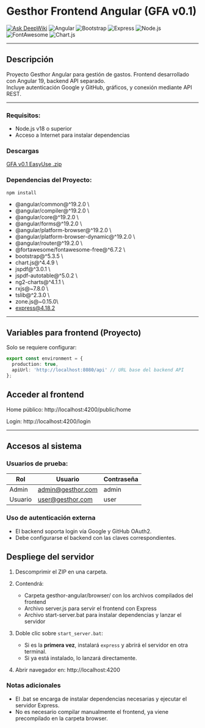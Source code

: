 # Gesthor Frontend Angular (GFA v0.1)

[![Ask DeepWiki](https://deepwiki.com/badge.svg)](https://deepwiki.com/LaureDSD/ProyectoGestorGastos)
![Angular](https://img.shields.io/badge/Angular-19.2.0-red?logo=angular)
![Bootstrap](https://img.shields.io/badge/Bootstrap-5.3.5-purple?logo=bootstrap)
![Express](https://img.shields.io/badge/Express-4.18.2-black?logo=express)
![Node.js](https://img.shields.io/badge/Node.js-18-green?logo=node.js)
![FontAwesome](https://img.shields.io/badge/FontAwesome-6.7.2-blue?logo=fontawesome)
![Chart.js](https://img.shields.io/badge/Chart.js-4.4.9-orange?logo=chartdotjs)

---

## Descripción

Proyecto Gesthor Angular para gestión de gastos. Frontend desarrollado con Angular 19, backend API separado.  
Incluye autenticación Google y GitHub, gráficos, y conexión mediante API REST.

---

### Requisitos:
- Node.js v18 o superior
- Acceso a Internet para instalar dependencias

### Descargas

[GFA v0.1 EasyUse .zip](https://drive.google.com/file/d/1FZJiu5xbdG1lI8NlbOcATBWTCgy24tnr/view?usp=drive_link)

### Dependencias del Proyecto:
```
npm install 
```

- @angular/common@^19.2.0 \
- @angular/compiler@^19.2.0 \
- @angular/core@^19.2.0 \
- @angular/forms@^19.2.0 \
- @angular/platform-browser@^19.2.0 \
- @angular/platform-browser-dynamic@^19.2.0 \
- @angular/router@^19.2.0 \
- @fortawesome/fontawesome-free@^6.7.2 \
- bootstrap@^5.3.5 \
- chart.js@^4.4.9 \
- jspdf@^3.0.1 \
- jspdf-autotable@^5.0.2 \
- ng2-charts@^4.1.1 \
- rxjs@~7.8.0 \
- tslib@^2.3.0 \
- zone.js@~0.15.0\
- express@4.18.2


---
## Variables para frontend (Proyecto)

Solo se requiere configurar:

```ts
export const environment = {
  production: true,
  apiUrl: 'http://localhost:8080/api' // URL base del backend API
};
```

## Acceder al frontend

Home público: http://localhost:4200/public/home

Login: http://localhost:4200/login


---

##  Accesos al sistema

### Usuarios de prueba:

| Rol    | Usuario               | Contraseña |
|--------|------------------------|------------|
| Admin  | admin@gesthor.com      | admin      |
| Usuario| user@gesthor.com       | user       |


### Uso de autenticación externa

- El backend soporta login vía Google y GitHub OAuth2.
- Debe configurarse el backend con las claves correspondientes.

## Despliege del servidor
1. Descomprimir el ZIP en una carpeta.
2. Contendrá:
   - Carpeta gesthor-angular/browser/ con los archivos compilados del frontend
   - Archivo server.js para servir el frontend con Express 
   - Archivo start-server.bat para instalar dependencias y lanzar el servidor

3. Doble clic sobre `start_server.bat`:
   - Si es la **primera vez**, instalará `express` y abrirá el servidor en otra terminal.
   - Si ya está instalado, lo lanzará directamente.

4. Abrir navegador en: http://localhost:4200

### Notas adicionales
- El .bat se encarga de instalar dependencias necesarias y ejecutar el servidor Express.
- No es necesario compilar manualmente el frontend, ya viene precompilado en la carpeta browser.
